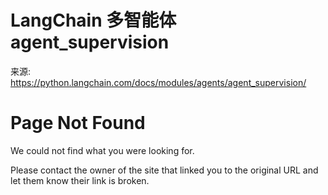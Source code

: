 # LangChain 多智能体 agent_supervision

来源: https://python.langchain.com/docs/modules/agents/agent_supervision/

# Page Not Found

We could not find what you were looking for.

Please contact the owner of the site that linked you to the original URL and let them know their link is broken.


